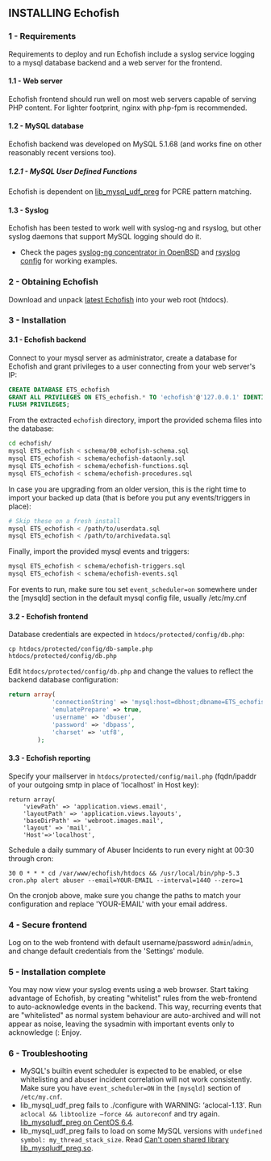 ## INSTALLING Echofish

### 1 - Requirements

Requirements to deploy and run Echofish include a syslog service logging to a mysql database backend and a web server for the frontend.

#### 1.1 - Web server

Echofish frontend should run well on most web servers capable of serving PHP content. For lighter footprint, nginx with php-fpm is recommended.

#### 1.2 - MySQL database

Echofish backend was developed on MySQL 5.1.68 (and works fine on other reasonably recent versions too).

##### 1.2.1 - MySQL User Defined Functions

Echofish is dependent on [lib_mysql_udf_preg](https://github.com/mysqludf/lib_mysqludf_preg/) for PCRE pattern matching.

#### 1.3 - Syslog

Echofish has been tested to work well with syslog-ng and rsyslog, but other syslog daemons that support MySQL logging should do it.

* Check the pages [syslog-ng concentrator in OpenBSD](contrib/OpenBSD-syslog-concentrator.md) and [rsyslog config](contrib/rsyslog-echofish.conf) for working examples.

### 2 - Obtaining Echofish

Download and unpack [latest Echofish](https://github.com/echothrust/echofish/archive/master.tar.gz) into your web root (htdocs).

### 3 - Installation

#### 3.1 - Echofish backend

Connect to your mysql server as administrator, create a database for Echofish and grant privileges to a user connecting from your web server's IP:

```sql
CREATE DATABASE ETS_echofish
GRANT ALL PRIVILEGES ON ETS_echofish.* TO 'echofish'@'127.0.0.1' IDENTIFIED BY 'place-your-passwd-here' WITH GRANT OPTION;
FLUSH PRIVILEGES;
```

From the extracted `echofish` directory, import the provided schema files into the database:

```sh
cd echofish/
mysql ETS_echofish < schema/00_echofish-schema.sql
mysql ETS_echofish < schema/echofish-dataonly.sql
mysql ETS_echofish < schema/echofish-functions.sql
mysql ETS_echofish < schema/echofish-procedures.sql
```

In case you are upgrading from an older version, this is the right time to import your backed up data (that is before you put any events/triggers in place):

```sh
# Skip these on a fresh install
mysql ETS_echofish < /path/to/userdata.sql
mysql ETS_echofish < /path/to/archivedata.sql
```

Finally, import the provided mysql events and triggers:

```sh
mysql ETS_echofish < schema/echofish-triggers.sql
mysql ETS_echofish < schema/echofish-events.sql
```

For events to run, make sure tou set `event_scheduler=on` somewhere under the [mysqld] section in the default mysql config file, usually /etc/my.cnf

#### 3.2 - Echofish frontend

Database credentials are expected in `htdocs/protected/config/db.php`:

```
cp htdocs/protected/config/db-sample.php htdocs/protected/config/db.php
```

Edit `htdocs/protected/config/db.php` and change the values to reflect the backend database configuration:

```php
return array(
			'connectionString' => 'mysql:host=dbhost;dbname=ETS_echofish_prod',
			'emulatePrepare' => true,
			'username' => 'dbuser',
			'password' => 'dbpass',
			'charset' => 'utf8',
		);
```

#### 3.3 - Echofish reporting

Specify your mailserver in `htdocs/protected/config/mail.php` (fqdn/ipaddr of your outgoing smtp in place of 'localhost' in Host key):

```
return array(
    'viewPath' => 'application.views.email',
    'layoutPath' => 'application.views.layouts',
    'baseDirPath' => 'webroot.images.mail',
    'layout' => 'mail',
    'Host'=>'localhost',
```

Schedule a daily summary of Abuser Incidents to run every night at 00:30 through cron: 

```
30 0 * * * cd /var/www/echofish/htdocs && /usr/local/bin/php-5.3 cron.php alert abuser --email=YOUR-EMAIL --interval=1440 --zero=1
```

On the cronjob above, make sure you change the paths to match your configuration and replace 'YOUR-EMAIL' with your email address.

### 4 - Secure frontend

Log on to the web frontend with default username/password `admin`/`admin`, and change default credentials from the 'Settings' module.

### 5 - Installation complete

You may now view your syslog events using a web browser.
Start taking advantage of Echofish, by creating "whitelist" rules from the web-frontend to auto-acknowledge events in the backend. This way, recurring events that are "whitelisted" as normal system behaviour are auto-archived and will not appear as noise, leaving the sysadmin with important events only to acknowledge (: Enjoy.

### 6 - Troubleshooting

* MySQL's builtin event scheduler is expected to be enabled, or else whitelisting and abuser incident correlation will not work consistently. Make sure you have `event_scheduler=ON` in the `[mysqld]` section of `/etc/my.cnf`.
* lib_mysql_udf_preg fails to ./configure with WARNING: ‘aclocal-1.13′. Run `aclocal && libtoolize –force && autoreconf` and try again. [lib_mysqludf_preg on CentOS 6.4](http://dragkh.wordpress.com/2013/12/18/how-to-install-mysql-10-0-6-mariadb-and-to-compile-lib_mysqludf_preg-on-centos-6-4/).
* lib_mysql_udf_preg fails to load on some MySQL versions with `undefined symbol: my_thread_stack_size`. Read [Can't open shared library lib_mysqludf_preg.so](https://github.com/mysqludf/lib_mysqludf_preg/issues/13).
